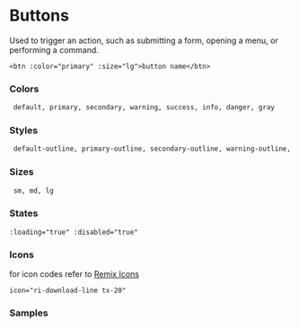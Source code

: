 # Buttons
Used to trigger an action, such as submitting a form, opening a menu, or performing a command.


```vue
<btn :color="primary" :size="lg">button name</btn>
```
### Colors
```html
 default, primary, secondary, warning, success, info, danger, gray
 ```
### Styles
```html
 default-outline, primary-outline, secondary-outline, warning-outline, success-outline, info-outline, danger-outline, gray-outline
 ```

### Sizes
```html
 sm, md, lg
 ```

### States
```vue
:loading="true" :disabled="true"
```

### Icons
for icon codes refer to  [Remix Icons](https://remixicon.com/)

```vue
icon="ri-download-line tx-20"
```


### Samples

